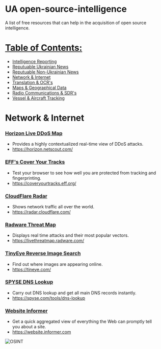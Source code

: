 # UA open-source-intelligence
A list of free resources that can help in the acquisition of open source intelligence.

# [Table of Contents:](/README.md)
* [Intelligence Reporting](/README.md)
* [Reputuable Ukrainian News](/reputable-ukrainian-news.md)
* [Reputuable Non-Ukrainian News](/reputable-non-ukrainian-news.md)
* [Network & Internet](/network-internet.md)
* [Translation & OCR's](/translation-ocr.md)
* [Maps & Geographical Data](/maps-geographical-data.md)
* [Radio Communications & SDR's](/radio-communications.md)
* [Vessel & Aircraft Tracking](/vessel-aircraft-tracking.md)

# Network & Internet
### [Horizon Live DDoS Map](https://horizon.netscout.com/)
* Provides a highly contextualized real-time view of DDoS attacks.
* https://horizon.netscout.com/

### [EFF's Cover Your Tracks](https://coveryourtracks.eff.org/)
* Test your browser to see how well you are protected from tracking and fingerprinting.
* https://coveryourtracks.eff.org/

### [CloudFlare Radar](https://radar.cloudflare.com/)
* Shows network traffic all over the world.
* https://radar.cloudflare.com/

### [Radware Threat Map](https://livethreatmap.radware.com/)
* Displays real time attacks and their most popular vectors.
* https://livethreatmap.radware.com/

### [TinyEye Reverse Image Search](https://tineye.com/)
* Find out where images are appearing online.
* https://tineye.com/

### [SPYSE DNS Lookup](https://spyse.com/tools/dns-lookup)
* Carry out DNS lookup and get all main DNS records instantly.
* https://spyse.com/tools/dns-lookup

### [Website Informer](https://website.informer.com/)
* Get a quick aggregated view of everything the Web can promptly tell you about a site.
* https://website.informer.com

![OSINT](https://raw.githubusercontent.com/jaybitdesign/open-source-intelligence/main/osint.png)
